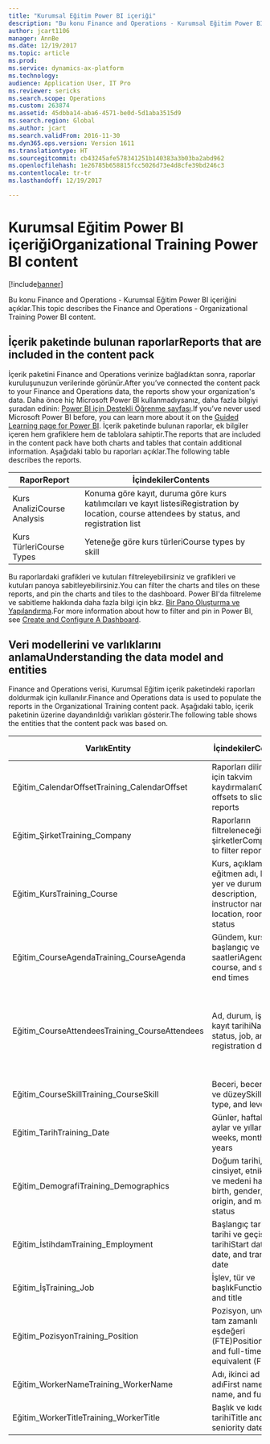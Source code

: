 ```yaml
---
title: "Kurumsal Eğitim Power BI içeriği"
description: "Bu konu Finance and Operations - Kurumsal Eğitim Power BI içeriğini açıklar."
author: jcart1106
manager: AnnBe
ms.date: 12/19/2017
ms.topic: article
ms.prod: 
ms.service: dynamics-ax-platform
ms.technology: 
audience: Application User, IT Pro
ms.reviewer: sericks
ms.search.scope: Operations
ms.custom: 263874
ms.assetid: 45dbba14-aba6-4571-be0d-5d1aba3515d9
ms.search.region: Global
ms.author: jcart
ms.search.validFrom: 2016-11-30
ms.dyn365.ops.version: Version 1611
ms.translationtype: HT
ms.sourcegitcommit: cb43245afe578341251b140383a3b03ba2abd962
ms.openlocfilehash: 1e26785b658815fcc5026d73e4d8cfe39bd246c3
ms.contentlocale: tr-tr
ms.lasthandoff: 12/19/2017

---
```


# <a name="organizational-training-power-bi-content"></a><span data-ttu-id="51942-103">Kurumsal Eğitim Power BI içeriği</span><span class="sxs-lookup"><span data-stu-id="51942-103">Organizational Training Power BI content</span></span>

[!include[banner](../includes/banner.md)]


<span data-ttu-id="51942-104">Bu konu Finance and Operations - Kurumsal Eğitim Power BI içeriğini açıklar.</span><span class="sxs-lookup"><span data-stu-id="51942-104">This topic describes the Finance and Operations - Organizational Training Power BI content.</span></span> 

## <a name="reports-that-are-included-in-the-content-pack"></a><span data-ttu-id="51942-105">İçerik paketinde bulunan raporlar</span><span class="sxs-lookup"><span data-stu-id="51942-105">Reports that are included in the content pack</span></span>
<span data-ttu-id="51942-106">İçerik paketini Finance and Operations verinize bağladıktan sonra, raporlar kuruluşunuzun verilerinde görünür.</span><span class="sxs-lookup"><span data-stu-id="51942-106">After you’ve connected the content pack to your Finance and Operations data, the reports show your organization's data.</span></span> <span data-ttu-id="51942-107">Daha önce hiç Microsoft Power BI kullanmadıysanız, daha fazla bilgiyi şuradan edinin: [Power BI için Destekli Öğrenme sayfası](https://powerbi.microsoft.com/en-us/guided-learning/?WT.mc_id=PBIService_GetData).</span><span class="sxs-lookup"><span data-stu-id="51942-107">If you’ve never used Microsoft Power BI before, you can learn more about it on the [Guided Learning page for Power BI](https://powerbi.microsoft.com/en-us/guided-learning/?WT.mc_id=PBIService_GetData).</span></span> <span data-ttu-id="51942-108">İçerik paketinde bulunan raporlar, ek bilgiler içeren hem grafiklere hem de tablolara sahiptir.</span><span class="sxs-lookup"><span data-stu-id="51942-108">The reports that are included in the content pack have both charts and tables that contain additional information.</span></span> <span data-ttu-id="51942-109">Aşağıdaki tablo bu raporları açıklar.</span><span class="sxs-lookup"><span data-stu-id="51942-109">The following table describes the reports.</span></span>

| <span data-ttu-id="51942-110">Rapor</span><span class="sxs-lookup"><span data-stu-id="51942-110">Report</span></span>          | <span data-ttu-id="51942-111">İçindekiler</span><span class="sxs-lookup"><span data-stu-id="51942-111">Contents</span></span>                                                                    |
|-----------------|-----------------------------------------------------------------------------|
| <span data-ttu-id="51942-112">Kurs Analizi</span><span class="sxs-lookup"><span data-stu-id="51942-112">Course Analysis</span></span> | <span data-ttu-id="51942-113">Konuma göre kayıt, duruma göre kurs katılımcıları ve kayıt listesi</span><span class="sxs-lookup"><span data-stu-id="51942-113">Registration by location, course attendees by status, and registration list</span></span> |
| <span data-ttu-id="51942-114">Kurs Türleri</span><span class="sxs-lookup"><span data-stu-id="51942-114">Course Types</span></span>    | <span data-ttu-id="51942-115">Yeteneğe göre kurs türleri</span><span class="sxs-lookup"><span data-stu-id="51942-115">Course types by skill</span></span>                                                       |

<span data-ttu-id="51942-116">Bu raporlardaki grafikleri ve kutuları filtreleyebilirsiniz ve grafikleri ve kutuları panoya sabitleyebilirsiniz.</span><span class="sxs-lookup"><span data-stu-id="51942-116">You can filter the charts and tiles on these reports, and pin the charts and tiles to the dashboard.</span></span> <span data-ttu-id="51942-117">Power BI'da filtreleme ve sabitleme hakkında daha fazla bilgi için bkz. [Bir Pano Oluşturma ve Yapılandırma](https://powerbi.microsoft.com/en-us/guided-learning/powerbi-learning-4-2-create-configure-dashboards).</span><span class="sxs-lookup"><span data-stu-id="51942-117">For more information about how to filter and pin in Power BI, see [Create and Configure A Dashboard](https://powerbi.microsoft.com/en-us/guided-learning/powerbi-learning-4-2-create-configure-dashboards).</span></span>

## <a name="understanding-the-data-model-and-entities"></a><span data-ttu-id="51942-118">Veri modellerini ve varlıklarını anlama</span><span class="sxs-lookup"><span data-stu-id="51942-118">Understanding the data model and entities</span></span>
<span data-ttu-id="51942-119">Finance and Operations verisi, Kurumsal Eğitim içerik paketindeki raporları doldurmak için kullanılır.</span><span class="sxs-lookup"><span data-stu-id="51942-119">Finance and Operations data is used to populate the reports in the Organizational Training content pack.</span></span> <span data-ttu-id="51942-120">Aşağıdaki tablo, içerik paketinin üzerine dayandırıldığı varlıkları gösterir.</span><span class="sxs-lookup"><span data-stu-id="51942-120">The following table shows the entities that the content pack was based on.</span></span>

| <span data-ttu-id="51942-121">Varlık</span><span class="sxs-lookup"><span data-stu-id="51942-121">Entity</span></span>                    | <span data-ttu-id="51942-122">İçindekiler</span><span class="sxs-lookup"><span data-stu-id="51942-122">Contents</span></span>                                                         | <span data-ttu-id="51942-123">Diğer varlıklarla ilişkiler</span><span class="sxs-lookup"><span data-stu-id="51942-123">Relationships with other entities</span></span>                                                                                                                                                                  |
|---------------------------|------------------------------------------------------------------|----------------------------------------------------------------------------------------------------------------------------------------------------------------------------------------------------|
| <span data-ttu-id="51942-124">Eğitim\_CalendarOffset</span><span class="sxs-lookup"><span data-stu-id="51942-124">Training\_CalendarOffset</span></span>  | <span data-ttu-id="51942-125">Raporları dilimlemek için takvim kaydırmaları</span><span class="sxs-lookup"><span data-stu-id="51942-125">Calendar offsets to slice reports</span></span>                                | <span data-ttu-id="51942-126">Eğitim\_CourseAgenda Eğitim\_CourseAttendees</span><span class="sxs-lookup"><span data-stu-id="51942-126">Training\_CourseAgenda Training\_CourseAttendees</span></span>                                                                                                                                                   |
| <span data-ttu-id="51942-127">Eğitim\_Şirket</span><span class="sxs-lookup"><span data-stu-id="51942-127">Training\_Company</span></span>         | <span data-ttu-id="51942-128">Raporların filtreleneceği şirketler</span><span class="sxs-lookup"><span data-stu-id="51942-128">Companies to filter reports by</span></span>                                   | <span data-ttu-id="51942-129">Eğitim\_CourseAgenda Eğitim\_CourseAttendees</span><span class="sxs-lookup"><span data-stu-id="51942-129">Training\_CourseAgenda Training\_CourseAttendees</span></span>                                                                                                                                                   |
| <span data-ttu-id="51942-130">Eğitim\_Kurs</span><span class="sxs-lookup"><span data-stu-id="51942-130">Training\_Course</span></span>          | <span data-ttu-id="51942-131">Kurs, açıklama, eğitmen adı, konum, yer ve durum</span><span class="sxs-lookup"><span data-stu-id="51942-131">Course, description, instructor name, location, room, and status</span></span> | <span data-ttu-id="51942-132">Eğitim\_CourseAgenda Eğitim\_CourseAttendees Eğitim\_CourseSkill</span><span class="sxs-lookup"><span data-stu-id="51942-132">Training\_CourseAgenda Training\_CourseAttendees Training\_CourseSkill</span></span>                                                                                                                             |
| <span data-ttu-id="51942-133">Eğitim\_CourseAgenda</span><span class="sxs-lookup"><span data-stu-id="51942-133">Training\_CourseAgenda</span></span>    | <span data-ttu-id="51942-134">Gündem, kurs, başlangıç ve bitiş saatleri</span><span class="sxs-lookup"><span data-stu-id="51942-134">Agenda, course, and start and end times</span></span>                          | <span data-ttu-id="51942-135">Eğitim\_Şirket Eğitim\_CalendarOffset Eğitim\_Tarih Eğitim\_Kurs</span><span class="sxs-lookup"><span data-stu-id="51942-135">Training\_Company Training\_CalendarOffset Training\_Date Training\_Course</span></span>                                                                                                                         |
| <span data-ttu-id="51942-136">Eğitim\_CourseAttendees</span><span class="sxs-lookup"><span data-stu-id="51942-136">Training\_CourseAttendees</span></span> | <span data-ttu-id="51942-137">Ad, durum, iş ve kayıt tarihi</span><span class="sxs-lookup"><span data-stu-id="51942-137">Name, status, job, and registration date</span></span>                         | <span data-ttu-id="51942-138">Eğitim\_Şirket Eğitim\_CalendarOffset Eğitim\_Tarih Eğitim\_Demografi Eğitim\_İstihdam Eğitim\_Kurs Eğitim\_WorkerName Eğitim\_WorkerTitle Eğitim\_İş Eğitim\_Pozisyon</span><span class="sxs-lookup"><span data-stu-id="51942-138">Training\_Company Training\_CalendarOffset Training\_Date Training\_Demographics Training\_Employment Training\_Course Training\_WorkerName Training\_WorkerTitle Training\_Job Training\_Position</span></span> |
| <span data-ttu-id="51942-139">Eğitim\_CourseSkill</span><span class="sxs-lookup"><span data-stu-id="51942-139">Training\_CourseSkill</span></span>     | <span data-ttu-id="51942-140">Beceri, beceri türü ve düzey</span><span class="sxs-lookup"><span data-stu-id="51942-140">Skill, skill type, and level</span></span>                                     | <span data-ttu-id="51942-141">Eğitim\_Kurs</span><span class="sxs-lookup"><span data-stu-id="51942-141">Training\_Course</span></span>                                                                                                                                                                                   |
| <span data-ttu-id="51942-142">Eğitim\_Tarih</span><span class="sxs-lookup"><span data-stu-id="51942-142">Training\_Date</span></span>            | <span data-ttu-id="51942-143">Günler, haftalar, aylar ve yıllar</span><span class="sxs-lookup"><span data-stu-id="51942-143">Days, weeks, months, and years</span></span>                                   | <span data-ttu-id="51942-144">Eğitim\_CourseAgenda Eğitim\_CourseAttendees</span><span class="sxs-lookup"><span data-stu-id="51942-144">Training\_CourseAgenda Training\_CourseAttendees</span></span>                                                                                                                                                   |
| <span data-ttu-id="51942-145">Eğitim\_Demografi</span><span class="sxs-lookup"><span data-stu-id="51942-145">Training\_Demographics</span></span>    | <span data-ttu-id="51942-146">Doğum tarihi, cinsiyet, etnik köken ve medeni hal</span><span class="sxs-lookup"><span data-stu-id="51942-146">Date of birth, gender, ethnic origin, and marital status</span></span>         | <span data-ttu-id="51942-147">Eğitim\_CourseAgenda Eğitim\_CourseAttendees</span><span class="sxs-lookup"><span data-stu-id="51942-147">Training\_CourseAgenda Training\_CourseAttendees</span></span>                                                                                                                                                   |
| <span data-ttu-id="51942-148">Eğitim\_İstihdam</span><span class="sxs-lookup"><span data-stu-id="51942-148">Training\_Employment</span></span>      | <span data-ttu-id="51942-149">Başlangıç tarihi, bitiş tarihi ve geçiş tarihi</span><span class="sxs-lookup"><span data-stu-id="51942-149">Start date, end date, and transition date</span></span>                        | <span data-ttu-id="51942-150">Eğitim\_CourseAgenda Eğitim\_CourseAttendees</span><span class="sxs-lookup"><span data-stu-id="51942-150">Training\_CourseAgenda Training\_CourseAttendees</span></span>                                                                                                                                                   |
| <span data-ttu-id="51942-151">Eğitim\_İş</span><span class="sxs-lookup"><span data-stu-id="51942-151">Training\_Job</span></span>             | <span data-ttu-id="51942-152">İşlev, tür ve başlık</span><span class="sxs-lookup"><span data-stu-id="51942-152">Function, type, and title</span></span>                                        | <span data-ttu-id="51942-153">Eğitim\_CourseAgenda Eğitim\_CourseAttendees</span><span class="sxs-lookup"><span data-stu-id="51942-153">Training\_CourseAgenda Training\_CourseAttendees</span></span>                                                                                                                                                   |
| <span data-ttu-id="51942-154">Eğitim\_Pozisyon</span><span class="sxs-lookup"><span data-stu-id="51942-154">Training\_Position</span></span>        | <span data-ttu-id="51942-155">Pozisyon, unvan ve tam zamanlı eşdeğeri (FTE)</span><span class="sxs-lookup"><span data-stu-id="51942-155">Position, title, and full-time equivalent (FTE)</span></span>                  | <span data-ttu-id="51942-156">Eğitim\_CourseAgenda Eğitim\_CourseAttendees</span><span class="sxs-lookup"><span data-stu-id="51942-156">Training\_CourseAgenda Training\_CourseAttendees</span></span>                                                                                                                                                   |
| <span data-ttu-id="51942-157">Eğitim\_WorkerName</span><span class="sxs-lookup"><span data-stu-id="51942-157">Training\_WorkerName</span></span>      | <span data-ttu-id="51942-158">Adı, ikinci ad ve tam adı</span><span class="sxs-lookup"><span data-stu-id="51942-158">First name, last name, and full name</span></span>                             | <span data-ttu-id="51942-159">Eğitim\_CourseAttendees</span><span class="sxs-lookup"><span data-stu-id="51942-159">Training\_CourseAttendees</span></span>                                                                                                                                                                          |
| <span data-ttu-id="51942-160">Eğitim\_WorkerTitle</span><span class="sxs-lookup"><span data-stu-id="51942-160">Training\_WorkerTitle</span></span>     | <span data-ttu-id="51942-161">Başlık ve kıdem tarihi</span><span class="sxs-lookup"><span data-stu-id="51942-161">Title and seniority date</span></span>                                         | <span data-ttu-id="51942-162">Eğitim\_CourseAttendees</span><span class="sxs-lookup"><span data-stu-id="51942-162">Training\_CourseAttendees</span></span>                                                                                                                                                                          |





